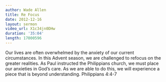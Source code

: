 ```yaml
--- 
author: Wade Allen 
title: Re Focus 
date: 2012-12-16 
layout: sermon 
video_url: X1c34jn0DHw
duration: '35:04'
length: 17000596
---
```


Our lives are often overwhelmed by the anxiety of our current circumstances. In this Advent season, we are challenged to refocus on the greater realities. As Paul instructed the Philippians church, we must place our anxieties in God’s care. As we are able to do this, we will experience a piece that is beyond understanding. Philippians 4:4-7